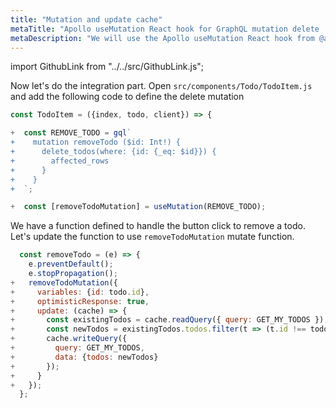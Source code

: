 ```yaml
---
title: "Mutation and update cache"
metaTitle: "Apollo useMutation React hook for GraphQL mutation delete | GraphQL React Apollo Hooks Tutorial"
metaDescription: "We will use the Apollo useMutation React hook from @apollo/client with variables as an example to delete existing data and update cache locally using readQuery and writeQuery."
---
```


import GithubLink from "../../src/GithubLink.js";

Now let's do the integration part. Open `src/components/Todo/TodoItem.js` and add the following code to define the delete mutation

<GithubLink link="https://github.com/hasura/learn-graphql/blob/master/tutorials/frontend/react-apollo-hooks/app-final/src/components/Todo/TodoItem.js" text="src/components/Todo/TodoItem.js" />

```javascript
const TodoItem = ({index, todo, client}) => {

+  const REMOVE_TODO = gql`
+    mutation removeTodo ($id: Int!) {
+      delete_todos(where: {id: {_eq: $id}}) {
+        affected_rows
+      }
+    }
+  `;

+  const [removeTodoMutation] = useMutation(REMOVE_TODO);

```

We have a function defined to handle the button click to remove a todo. Let's update the function to use `removeTodoMutation` mutate function.

```javascript
  const removeTodo = (e) => {
    e.preventDefault();
    e.stopPropagation();
+   removeTodoMutation({
+     variables: {id: todo.id},
+     optimisticResponse: true,
+     update: (cache) => {
+       const existingTodos = cache.readQuery({ query: GET_MY_TODOS });
+       const newTodos = existingTodos.todos.filter(t => (t.id !== todo.id));
+       cache.writeQuery({
+         query: GET_MY_TODOS,
+         data: {todos: newTodos}
+       });
+     }
+   });
  };
```
